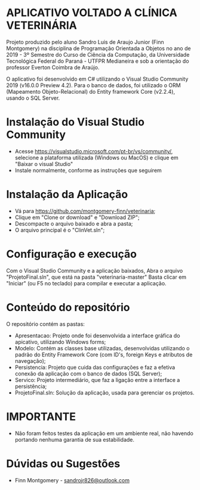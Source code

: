 # APLICATIVO VOLTADO A CLÍNICA VETERINÁRIA
Projeto produzido pelo aluno Sandro Luis de Araujo Junior (Finn Montgomery) na disciplina de Programação Orientada a Objetos no ano de 2019 - 3º Semestre do Curso de Ciência da Computação, da Universidade Tecnológica Federal do Paraná - UTFPR Medianeira e sob a orientação do professor Everton Coimbra de Araújo.

O aplicativo foi desenvolvido em C# utilizando o Visual Studio Community 2019 (v16.0.0 Preview 4.2). Para o banco de dados, foi utilizado o ORM (Mapeamento Objeto-Relacional) do Entity framework Core (v2.2.4), usando o SQL Server.

# Instalação do Visual Studio Community
* Acesse https://visualstudio.microsoft.com/pt-br/vs/community/, selecione a plataforma utilizada (Windows ou MacOS) e clique em "Baixar o visual Studio"
* Instale normalmente, conforme as instruções que seguirem

# Instalação da Aplicação
* Vá para https://github.com/montgomery-finn/veterinaria;
* Clique em "Clone or download" e "Download ZIP";
* Descompacte o arquivo baixado e abra a pasta;
* O arquivo principal é o "ClinVet.sln";

# Configuração e execução
Com o Visual Studio Community e a aplicação baixados, Abra o arquivo "ProjetoFinal.sln", que está na pasta "veterinaria-master"
Basta clicar em "Iniciar" (ou F5 no teclado) para compilar e executar a aplicação.

# Conteúdo do repositório
O repositório contém as pastas:

* Apresentacao: Projeto onde foi desenvolvida a interface gráfica do apicativo, utilizando Windows forms;
* Modelo: Contém as classes base utilizadas, desenvolvidas utilizando o padrão do Entity Framework Core (com ID's, foreign Keys e atributos de navegação);
* Persistencia: Projeto que cuida das configurações e faz a efetiva conexão da aplicação com o banco de dados (SQL Server);
* Servico: Projeto intermediário, que faz a ligação entre a interface a persistência;
* ProjetoFinal.sln: Solução da aplicação, usada para gerenciar os projetos.

# IMPORTANTE
* Não foram feitos testes da aplicação em um ambiente real, não havendo portando nenhuma garantia de sua estabilidade.

# Dúvidas ou Sugestões
* Finn Montgomery - sandrojr826@outlook.com
